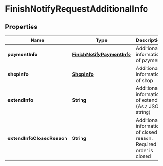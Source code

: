 

# FinishNotifyRequestAdditionalInfo


## Properties

| Name | Type | Description | Notes |
| - | - | - | - |
|**paymentInfo** | [**FinishNotifyPaymentInfo**](FinishNotifyPaymentInfo.md) | Additional information of payment |  [optional] |
|**shopInfo** | [**ShopInfo**](ShopInfo.md) | Additional information of shop |  [optional] |
|**extendInfo** | **String** | Additional information of extend (As a JSON string) |  [optional] |
|**extendInfoClosedReason** | **String** | Additional information of closed reason. Required if order is closed |  [optional] |



